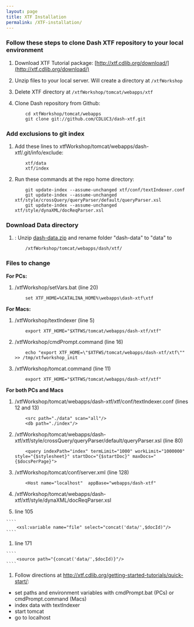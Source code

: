 ```yaml
---
layout: page
title: XTF Installation
permalink: /XTF-installation/
---
```


### Follow these steps to clone Dash XTF repository to your local environment

1. Download XTF Tutorial package: [http://xtf.cdlib.org/download/](http://xtf.cdlib.org/download/)
1. Unzip files to your local server. Will create a directory at ````/xtfWorkshop````
1. Delete XTF directory at ````/xtfWorkshop/tomcat/webapps/xtf````
1. Clone Dash repository from Github:

    ````
        cd xtfWorkshop/tomcat/webapps
        git clone git://github.com/CDLUC3/dash-xtf.git
    ````

### Add exclusions to git index
1. Add these lines to xtfWorkshop/tomcat/webapps/dash-xtf/.git/info/exclude:

   ````
       xtf/data
       xtf/index
   ````
1. Run these commands at the repo home directory:

   ````
       git update-index --assume-unchanged xtf/conf/textIndexer.conf
       git update-index --assume-unchanged xtf/style/crossQuery/queryParser/default/queryParser.xsl
       git update-index --assume-unchanged xtf/style/dynaXML/docReqParser.xsl
   ````



### Download Data directory
1. : Unzip [dash-data.zip](https://github.com/CDLUC3/dashdocs/blob/master/dash-data.zip?raw=true) and rename folder "dash-data" to "data" to 

    ````
        /xtfWorkshop/tomcat/webapps/dash/xtf/
    ````

### Files to change
**For PCs:** 

1. /xtfWorkshop/setVars.bat (line 20)

    ````
        set XTF_HOME=%CATALINA_HOME%\webapps\dash-xtf\xtf
    ````

**For Macs:**  

1. /xtfWorkshop/textIndexer (line 5)

    ````
        export XTF_HOME="$XTFWS/tomcat/webapps/dash-xtf/xtf"
    ````

1. /xtfWorkshop/cmdPrompt.command (line 16)

    ````
        echo "export XTF_HOME=\"$XTFWS/tomcat/webapps/dash-xtf/xtf\"" >> /tmp/xtfworkshop_init
    ````
1. /xtfWorkshop/tomcat.command (line 11)

    ````
        export XTF_HOME="$XTFWS/tomcat/webapps/dash-xtf/xtf"
    ````

**For both PCs and Macs**

1. /xtfWorkshop/tomcat/webapps/dash-xtf/xtf/conf/textIndexer.conf (lines 12 and 13)
        
    ````
        <src path="./data" scan="all"/>
        <db path="./index"/>
    ````


1. /xtfWorkshop/tomcat/webapps/dash-xtf/xtf/style/crossQuery/queryParser/default/queryParser.xsl (line 80)
      
    ````
        <query indexPath="index" termLimit="1000" workLimit="1000000" style="{$stylesheet}" startDoc="{$startDoc}" maxDocs="{$docsPerPage}">
    ````

1. /xtfWorkshop/tomcat/conf/server.xml (line 128)

    ````
        <Host name="localhost"  appBase="webapps/dash-xtf"
    ````

1. /xtfWorkshop/tomcat/webapps/dash-xtf/xtf/style/dynaXML/docReqParser.xsl
  1. line 105
      
    ````
        <xsl:variable name="file" select="concat('data/',$docId)"/>
    ````

  1. line 171

    ````
        <source path="{concat('data/',$docId)}"/>
    ````

1. Follow directions at http://xtf.cdlib.org/getting-started-tutorials/quick-start/:
  * set paths and environment variables with cmdPrompt.bat (PCs) or cmdPrompt.command (Macs)
  * index data with textIndexer
  * start tomcat
  * go to localhost

